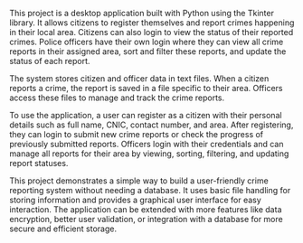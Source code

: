 This project is a desktop application built with Python using the Tkinter library. It allows citizens to register themselves and report crimes happening in their local area. Citizens can also login to view the status of their reported crimes. Police officers have their own login where they can view all crime reports in their assigned area, sort and filter these reports, and update the status of each report.

The system stores citizen and officer data in text files. When a citizen reports a crime, the report is saved in a file specific to their area. Officers access these files to manage and track the crime reports.

To use the application, a user can register as a citizen with their personal details such as full name, CNIC, contact number, and area. After registering, they can login to submit new crime reports or check the progress of previously submitted reports. Officers login with their credentials and can manage all reports for their area by viewing, sorting, filtering, and updating report statuses.

This project demonstrates a simple way to build a user-friendly crime reporting system without needing a database. It uses basic file handling for storing information and provides a graphical user interface for easy interaction. The application can be extended with more features like data encryption, better user validation, or integration with a database for more secure and efficient storage.
